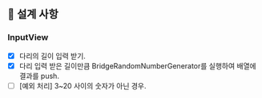 ## 🧱 설계 사항

### InputView

- [x] 다리의 길이 입력 받기.
- [x] 다리 입력 받은 길이만큼 BridgeRandomNumberGenerator를 실행하여 배열에 결과를 push.
- [ ] [예외 처리] 3~20 사이의 숫자가 아닌 경우.
